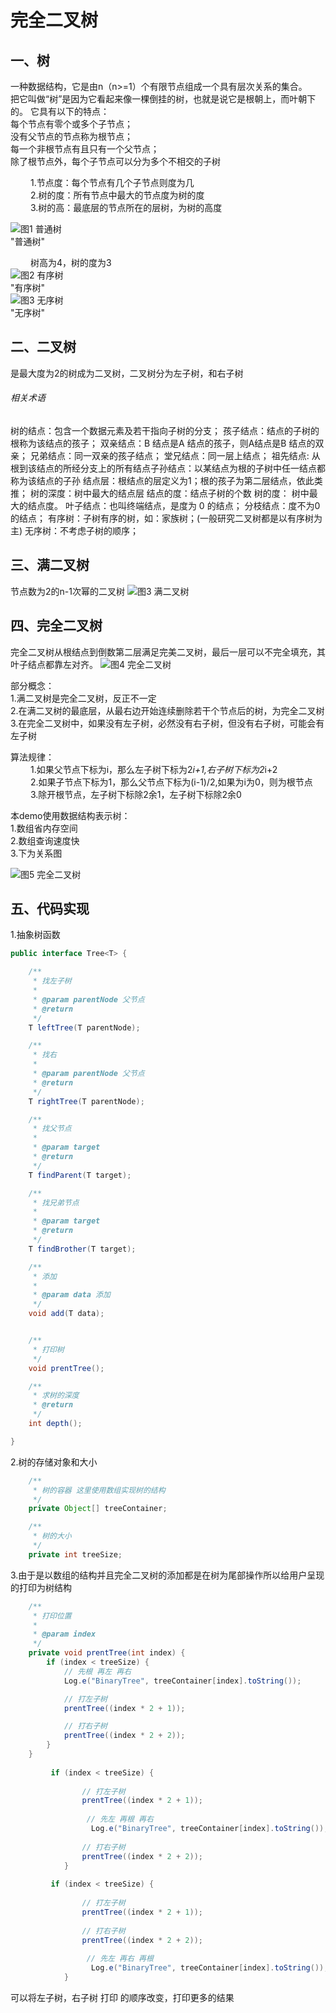 # 完全二叉树

## **一、树**
一种数据结构，它是由n（n>=1）个有限节点组成一个具有层次关系的集合。  
把它叫做“树”是因为它看起来像一棵倒挂的树，也就是说它是根朝上，而叶朝下的。 
它具有以下的特点：  
每个节点有零个或多个子节点；  
没有父节点的节点称为根节点；  
每一个非根节点有且只有一个父节点；  
除了根节点外，每个子节点可以分为多个不相交的子树  

&nbsp;　　1.节点度：每个节点有几个子节点则度为几   
&nbsp;　　2.树的度：所有节点中最大的节点度为树的度  
&nbsp;　　3.树的高：最底层的节点所在的层树，为树的高度  

![图1  普通树](https://github.com/TF27674569/Tree/blob/master/image/commontree.png)   
"普通树" 

&nbsp;　　树高为4，树的度为3  
![图2  有序树](https://github.com/TF27674569/Tree/blob/master/image/tree1.png)    
"有序树"     
![图3  无序树](https://github.com/TF27674569/Tree/blob/master/image/tree2.png)     
"无序树"  


## **二、二叉树**
是最大度为2的树成为二叉树，二叉树分为左子树，和右子树  

###### 相关术语
树的结点：包含一个数据元素及若干指向子树的分支；
孩子结点：结点的子树的根称为该结点的孩子；
双亲结点：B 结点是A 结点的孩子，则A结点是B 结点的双亲；
兄弟结点：同一双亲的孩子结点； 堂兄结点：同一层上结点；
祖先结点: 从根到该结点的所经分支上的所有结点子孙结点：以某结点为根的子树中任一结点都称为该结点的子孙
结点层：根结点的层定义为1；根的孩子为第二层结点，依此类推；
树的深度：树中最大的结点层
结点的度：结点子树的个数
树的度： 树中最大的结点度。
叶子结点：也叫终端结点，是度为 0 的结点；
分枝结点：度不为0的结点；
有序树：子树有序的树，如：家族树；(一般研究二叉树都是以有序树为主)
无序树：不考虑子树的顺序；

## **三、满二叉树**
节点数为2的n-1次幂的二叉树
![图3  满二叉树](https://github.com/TF27674569/Tree/blob/master/image/full_two_tree.png)  

## **四、完全二叉树**
完全二叉树从根结点到倒数第二层满足完美二叉树，最后一层可以不完全填充，其叶子结点都靠左对齐。
![图4  完全二叉树](https://github.com/TF27674569/Tree/blob/master/image/prefct_two_tree.png) 
 
部分概念：  
1.满二叉树是完全二叉树，反正不一定  
2.在满二叉树的最底层，从最右边开始连续删除若干个节点后的树，为完全二叉树  
3.在完全二叉树中，如果没有左子树，必然没有右子树，但没有右子树，可能会有左子树  

算法规律：  
&nbsp;　　1.如果父节点下标为i，那么左子树下标为2*i+1,右子树下标为2*i+2  
&nbsp;　　2.如果子节点下标为1，那么父节点下标为(i-1)/2,如果为i为0，则为根节点  
&nbsp;　　3.除开根节点，左子树下标除2余1，左子树下标除2余0  


本demo使用数据结构表示树：  
1.数组省内存空间  
2.数组查询速度快  
3.下为关系图


![图5  完全二叉树](https://github.com/TF27674569/Tree/blob/master/image/tree4.png) 

## **五、代码实现**
1.抽象树函数
```java
public interface Tree<T> {

    /**
     * 找左子树
     *
     * @param parentNode 父节点
     * @return
     */
    T leftTree(T parentNode);

    /**
     * 找右
     *
     * @param parentNode 父节点
     * @return
     */
    T rightTree(T parentNode);

    /**
     * 找父节点
     *
     * @param target
     * @return
     */
    T findParent(T target);

    /**
     * 找兄弟节点
     *
     * @param target
     * @return
     */
    T findBrother(T target);

    /**
     * 添加
     *
     * @param data 添加
     */
    void add(T data);


    /**
     * 打印树
     */
    void prentTree();

    /**
     * 求树的深度
     * @return
     */
    int depth();

}
```
2.树的存储对象和大小
```java
    /**
     * 树的容器 这里使用数组实现树的结构
     */
    private Object[] treeContainer;

    /**
     * 树的大小
     */
    private int treeSize;
```
3.由于是以数组的结构并且完全二叉树的添加都是在树为尾部操作所以给用户呈现的打印为树结构

```java
    /**
     * 打印位置
     *
     * @param index
     */
    private void prentTree(int index) {
        if (index < treeSize) {
            // 先根 再左 再右
            Log.e("BinaryTree", treeContainer[index].toString());

            // 打左子树
            prentTree((index * 2 + 1));

            // 打右子树
            prentTree((index * 2 + 2));
        }
    }
    
         if (index < treeSize) {
               
                // 打左子树
                prentTree((index * 2 + 1));
                
                 // 先左 再根 再右
                  Log.e("BinaryTree", treeContainer[index].toString());
    
                // 打右子树
                prentTree((index * 2 + 2));
            }
    
         if (index < treeSize) {
               
                // 打左子树
                prentTree((index * 2 + 1));
    
                // 打右子树
                prentTree((index * 2 + 2));
                
                 // 先左 再右 再根 
                  Log.e("BinaryTree", treeContainer[index].toString());
            }
```

可以将左子树，右子树 打印 的顺序改变，打印更多的结果



